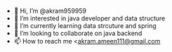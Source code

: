 - 👋 Hi, I’m @akram959959
- 👀 I’m interested in java developer and data structure
- 🌱 I’m currently learning data strcuture and spring
- 💞️ I’m looking to collaborate on java backend 
- 📫 How to reach me <akram.ameen111@gmail.com

<!---
akram959959/akram959959 is a ✨ special ✨ repository because its `README.md` (this file) appears on your GitHub profile.
You can click the Preview link to take a look at your changes.
--->
